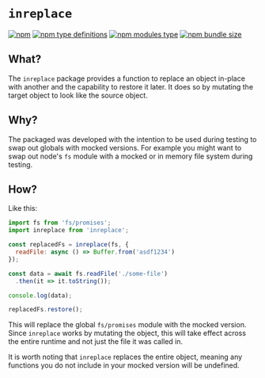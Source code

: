 # `inreplace`
[![npm](https://img.shields.io/npm/v/inreplace?style=for-the-badge)](https://www.npmjs.com/package/inreplace) [![npm type definitions](https://img.shields.io/npm/types/inreplace?style=for-the-badge)](#) [![npm modules type](https://img.shields.io/badge/modules-hybrid-blue?style=for-the-badge)](#) [![npm bundle size](https://img.shields.io/bundlephobia/min/inreplace?style=for-the-badge)](https://bundlephobia.com/package/inreplace)

## What?
The `inreplace` package provides a function to replace an object in-place with another and the capability to restore it later. It does so by mutating the target object to look like the source object.

## Why?
The packaged was developed with the intention to be used during testing to swap out globals with mocked versions. For example you might want to swap out node's `fs` module with a mocked or in memory file system during testing.

## How?
Like this:
```js
import fs from 'fs/promises';
import inreplace from 'inreplace';

const replacedFs = inreplace(fs, {
  readFile: async () => Buffer.from('asdf1234')
});

const data = await fs.readFile('./some-file')
  .then(it => it.toString());

console.log(data);

replacedFs.restore();
```
This will replace the global `fs/promises` module with the mocked version. Since `inreplace` works by mutating the object, this will take effect across the entire runtime and not just the file it was called in.

It is worth noting that `inreplace` replaces the entire object, meaning any functions you do not include in your mocked version will be undefined.
